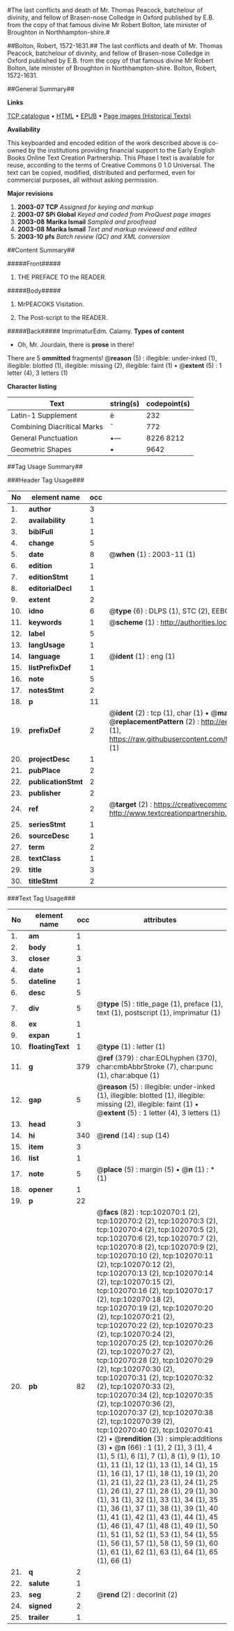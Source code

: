 #The last conflicts and death of Mr. Thomas Peacock, batchelour of divinity, and fellow of Brasen-nose Colledge in Oxford published by E.B. from the copy of that famous divine Mr Robert Bolton, late minister of Broughton in Northhampton-shire.#

##Bolton, Robert, 1572-1631.##
The last conflicts and death of Mr. Thomas Peacock, batchelour of divinity, and fellow of Brasen-nose Colledge in Oxford published by E.B. from the copy of that famous divine Mr Robert Bolton, late minister of Broughton in Northhampton-shire.
Bolton, Robert, 1572-1631.

##General Summary##

**Links**

[TCP catalogue](http://www.ota.ox.ac.uk/tcp/)  • 
[HTML](http://tei.it.ox.ac.uk/tcp/Texts-HTML/free/A29/A29132.html)  • 
[EPUB](http://tei.it.ox.ac.uk/tcp/Texts-EPUB/free/A29/A29132.epub) • 
[Page images (Historical Texts)](https://data.historicaltexts.jisc.ac.uk/view?pubId=eebo-13960440e&pageId=eebo-13960440e-102070-1)

**Availability**

This keyboarded and encoded edition of the
	       work described above is co-owned by the institutions
	       providing financial support to the Early English Books
	       Online Text Creation Partnership. This Phase I text is
	       available for reuse, according to the terms of Creative
	       Commons 0 1.0 Universal. The text can be copied,
	       modified, distributed and performed, even for
	       commercial purposes, all without asking permission.

**Major revisions**

1. __2003-07__ __TCP__ *Assigned for keying and markup*
1. __2003-07__ __SPi Global__ *Keyed and coded from ProQuest page images*
1. __2003-08__ __Marika Ismail__ *Sampled and proofread*
1. __2003-08__ __Marika Ismail__ *Text and markup reviewed and edited*
1. __2003-10__ __pfs__ *Batch review (QC) and XML conversion*

##Content Summary##

#####Front#####

1. THE PREFACE TO the READER.

#####Body#####

1. MrPEACOKS Visitation.

1. The Post-script to the READER.

#####Back#####
ImprimaturEdm. Calamy.
**Types of content**

  * Oh, Mr. Jourdain, there is **prose** in there!

There are 5 **ommitted** fragments! 
 @__reason__ (5) : illegible: under-inked (1), illegible: blotted (1), illegible: missing (2), illegible: faint (1)  •  @__extent__ (5) : 1 letter (4), 3 letters (1)

**Character listing**


|Text|string(s)|codepoint(s)|
|---|---|---|
|Latin-1 Supplement|è|232|
|Combining             Diacritical Marks|̄|772|
|General Punctuation|•—|8226 8212|
|Geometric Shapes|▪|9642|

##Tag Usage Summary##

###Header Tag Usage###

|No|element name|occ|attributes|
|---|---|---|---|
|1.|__author__|3||
|2.|__availability__|1||
|3.|__biblFull__|1||
|4.|__change__|5||
|5.|__date__|8| @__when__ (1) : 2003-11 (1)|
|6.|__edition__|1||
|7.|__editionStmt__|1||
|8.|__editorialDecl__|1||
|9.|__extent__|2||
|10.|__idno__|6| @__type__ (6) : DLPS (1), STC (2), EEBO-CITATION (1), OCLC (1), VID (1)|
|11.|__keywords__|1| @__scheme__ (1) : http://authorities.loc.gov/ (1)|
|12.|__label__|5||
|13.|__langUsage__|1||
|14.|__language__|1| @__ident__ (1) : eng (1)|
|15.|__listPrefixDef__|1||
|16.|__note__|5||
|17.|__notesStmt__|2||
|18.|__p__|11||
|19.|__prefixDef__|2| @__ident__ (2) : tcp (1), char (1)  •  @__matchPattern__ (2) : ([0-9\-]+):([0-9IVX]+) (1), (.+) (1)  •  @__replacementPattern__ (2) : http://eebo.chadwyck.com/downloadtiff?vid=$1&page=$2 (1), https://raw.githubusercontent.com/textcreationpartnership/Texts/master/tcpchars.xml#$1 (1)|
|20.|__projectDesc__|1||
|21.|__pubPlace__|2||
|22.|__publicationStmt__|2||
|23.|__publisher__|2||
|24.|__ref__|2| @__target__ (2) : https://creativecommons.org/publicdomain/zero/1.0/ (1), http://www.textcreationpartnership.org/docs/. (1)|
|25.|__seriesStmt__|1||
|26.|__sourceDesc__|1||
|27.|__term__|2||
|28.|__textClass__|1||
|29.|__title__|3||
|30.|__titleStmt__|2||


###Text Tag Usage###

|No|element name|occ|attributes|
|---|---|---|---|
|1.|__am__|1||
|2.|__body__|1||
|3.|__closer__|3||
|4.|__date__|1||
|5.|__dateline__|1||
|6.|__desc__|5||
|7.|__div__|5| @__type__ (5) : title_page (1), preface (1), text (1), postscript (1), imprimatur (1)|
|8.|__ex__|1||
|9.|__expan__|1||
|10.|__floatingText__|1| @__type__ (1) : letter (1)|
|11.|__g__|379| @__ref__ (379) : char:EOLhyphen (370), char:cmbAbbrStroke (7), char:punc (1), char:abque (1)|
|12.|__gap__|5| @__reason__ (5) : illegible: under-inked (1), illegible: blotted (1), illegible: missing (2), illegible: faint (1)  •  @__extent__ (5) : 1 letter (4), 3 letters (1)|
|13.|__head__|3||
|14.|__hi__|340| @__rend__ (14) : sup (14)|
|15.|__item__|3||
|16.|__list__|1||
|17.|__note__|5| @__place__ (5) : margin (5)  •  @__n__ (1) : * (1)|
|18.|__opener__|1||
|19.|__p__|22||
|20.|__pb__|82| @__facs__ (82) : tcp:102070:1 (2), tcp:102070:2 (2), tcp:102070:3 (2), tcp:102070:4 (2), tcp:102070:5 (2), tcp:102070:6 (2), tcp:102070:7 (2), tcp:102070:8 (2), tcp:102070:9 (2), tcp:102070:10 (2), tcp:102070:11 (2), tcp:102070:12 (2), tcp:102070:13 (2), tcp:102070:14 (2), tcp:102070:15 (2), tcp:102070:16 (2), tcp:102070:17 (2), tcp:102070:18 (2), tcp:102070:19 (2), tcp:102070:20 (2), tcp:102070:21 (2), tcp:102070:22 (2), tcp:102070:23 (2), tcp:102070:24 (2), tcp:102070:25 (2), tcp:102070:26 (2), tcp:102070:27 (2), tcp:102070:28 (2), tcp:102070:29 (2), tcp:102070:30 (2), tcp:102070:31 (2), tcp:102070:32 (2), tcp:102070:33 (2), tcp:102070:34 (2), tcp:102070:35 (2), tcp:102070:36 (2), tcp:102070:37 (2), tcp:102070:38 (2), tcp:102070:39 (2), tcp:102070:40 (2), tcp:102070:41 (2)  •  @__rendition__ (3) : simple:additions (3)  •  @__n__ (66) : 1 (1), 2 (1), 3 (1), 4 (1), 5 (1), 6 (1), 7 (1), 8 (1), 9 (1), 10 (1), 11 (1), 12 (1), 13 (1), 14 (1), 15 (1), 16 (1), 17 (1), 18 (1), 19 (1), 20 (1), 21 (1), 22 (1), 23 (1), 24 (1), 25 (1), 26 (1), 27 (1), 28 (1), 29 (1), 30 (1), 31 (1), 32 (1), 33 (1), 34 (1), 35 (1), 36 (1), 37 (1), 38 (1), 39 (1), 40 (1), 41 (1), 42 (1), 43 (1), 44 (1), 45 (1), 46 (1), 47 (1), 48 (1), 49 (1), 50 (1), 51 (1), 52 (1), 53 (1), 54 (1), 55 (1), 56 (1), 57 (1), 58 (1), 59 (1), 60 (1), 61 (1), 62 (1), 63 (1), 64 (1), 65 (1), 66 (1)|
|21.|__q__|2||
|22.|__salute__|1||
|23.|__seg__|2| @__rend__ (2) : decorInit (2)|
|24.|__signed__|2||
|25.|__trailer__|1||
